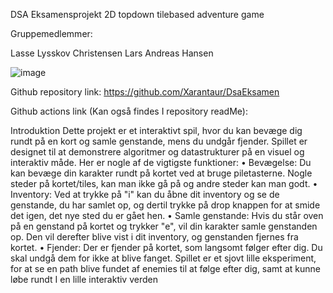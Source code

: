 DSA Eksamensprojekt
2D topdown tilebased adventure game

Gruppemedlemmer:

Lasse Lysskov Christensen
Lars Andreas Hansen

![image](https://github.com/Xarantaur/DsaEksamen/assets/115454990/28e51258-7f65-40e7-92b4-a64134cb9b5c)



Github repository link:
https://github.com/Xarantaur/DsaEksamen

Github actions link (Kan også findes I repository readMe):


Introduktion
Dette projekt er et interaktivt spil, hvor du kan bevæge dig rundt på en kort og samle genstande, mens du undgår fjender. Spillet er designet til at demonstrere algoritmer og datastrukturer på en visuel og interaktiv måde. Her er nogle af de vigtigste funktioner:
•	Bevægelse: Du kan bevæge din karakter rundt på kortet ved at bruge piletasterne. Nogle steder på kortet/tiles, kan man ikke gå på og andre steder kan man godt.
•	Inventory: Ved at trykke på "i" kan du åbne dit inventory og se de genstande, du har samlet op, og dertil trykke på drop knappen for at smide det igen, det nye sted du er gået hen.
•	Samle genstande: Hvis du står oven på en genstand på kortet og trykker "e", vil din karakter samle genstanden op. Den vil derefter blive vist i dit inventory, og genstanden fjernes fra kortet.
•	Fjender: Der er fjender på kortet, som langsomt følger efter dig. Du skal undgå dem for ikke at blive fanget.
Spillet er et sjovt lille eksperiment, for at se en path blive fundet af enemies til at følge efter dig, samt at kunne løbe rundt I en lille interaktiv verden


